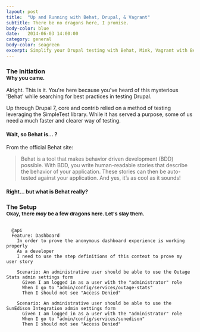 ```yaml
---
layout: post
title:  "Up and Running with Behat, Drupal, & Vagrant"
subtitle: There be no dragons here, I promise.
body-color: blue
date:   2014-06-03 14:00:00
category: general
body-color: seagreen
excerpt: Simplify your Drupal testing with Behat, Mink, Vagrant with Behavior Driven Development.
---
```


<h3>The Initiation
<br><small>Why you came.</small></h3>

Alright. This is it. You're here because you've heard of this mysterious 'Behat' while searching for best practices in
testing Drupal.

Up through Drupal 7, core and contrib relied on a method of testing leveraging the SimpleTest library. While it has served a
purpose, some of us need a much faster and clearer way of testing.

#### Wait, so Behat is... ?

From the official Behat site:

>Behat is a tool that makes behavior driven development (BDD) possible. With BDD, you write human-readable stories that describe the behavior of your application. These stories can then be auto-tested against your application. And yes, it’s as cool as it sounds!

#### Right... but what is Behat really?

<h3>The Setup
<br><small>Okay, there <em>may</em> be a few dragons here. Let's slay them.</small></h3>

<pre class="language-markup"><code class="language-gherkin">
  @api
  Feature: Dashboard
    In order to prove the anonymous dashboard experience is working properly
    As a developer
    I need to use the step definitions of this context to prove my user story

    Scenario: An administrative user should be able to use the Outage Stats admin settings form
      Given I am logged in as a user with the "administrator" role
      When I go to "admin/config/services/outage-stats"
      Then I should not see "Access Denied"

    Scenario: An administrative user should be able to use the SunEdison Integration admin settings form
      Given I am logged in as a user with the "administrator" role
      When I go to "admin/config/services/sunedison"
      Then I should not see "Access Denied"
</code></pre>